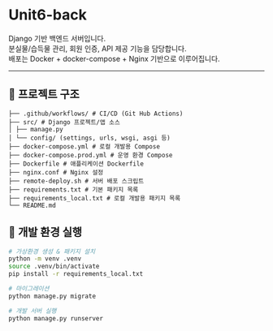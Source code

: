 # Unit6-back

Django 기반 백엔드 서버입니다.  
분실물/습득물 관리, 회원 인증, API 제공 기능을 담당합니다.  
배포는 Docker + docker-compose + Nginx 기반으로 이루어집니다.

---

## 📂 프로젝트 구조
```
├── .github/workflows/ # CI/CD (Git Hub Actions)
├── src/ # Django 프로젝트/앱 소스
│ ├── manage.py
│ └── config/ (settings, urls, wsgi, asgi 등)
├── docker-compose.yml # 로컬 개발용 Compose
├── docker-compose.prod.yml # 운영 환경 Compose
├── Dockerfile # 애플리케이션 Dockerfile
├── nginx.conf # Nginx 설정
├── remote-deploy.sh # 서버 배포 스크립트
├── requirements.txt # 기본 패키지 목록
├── requirements_local.txt # 로컬 개발용 패키지 목록
└── README.md
```

## 🚀 개발 환경 실행

```bash 
# 가상환경 생성 & 패키지 설치
python -m venv .venv
source .venv/bin/activate
pip install -r requirements_local.txt

# 마이그레이션
python manage.py migrate

# 개발 서버 실행
python manage.py runserver
```